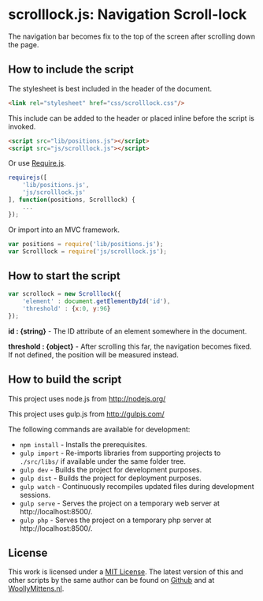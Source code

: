 # scrolllock.js: Navigation Scroll-lock

The navigation bar becomes fix to the top of the screen after scrolling down the page.

## How to include the script

The stylesheet is best included in the header of the document.

```html
<link rel="stylesheet" href="css/scrolllock.css"/>
```

This include can be added to the header or placed inline before the script is invoked.

```html
<script src="lib/positions.js"></script>
<script src="js/scrolllock.js"></script>
```

Or use [Require.js](https://requirejs.org/).

```js
requirejs([
	'lib/positions.js',
	'js/scrolllock.js'
], function(positions, Scrolllock) {
	...
});
```

Or import into an MVC framework.

```js
var positions = require('lib/positions.js');
var Scrolllock = require('js/scrolllock.js');
```

## How to start the script

```javascript
var scrollock = new Scrolllock({
	'element' : document.getElementById('id'),
	'threshold' : {x:0, y:96}
});
```

**id : {string}** - The ID attribute of an element somewhere in the document.

**threshold : {object}** - After scrolling this far, the navigation becomes fixed. If not defined, the position will be measured instead.

## How to build the script

This project uses node.js from http://nodejs.org/

This project uses gulp.js from http://gulpjs.com/

The following commands are available for development:
+ `npm install` - Installs the prerequisites.
+ `gulp import` - Re-imports libraries from supporting projects to `./src/libs/` if available under the same folder tree.
+ `gulp dev` - Builds the project for development purposes.
+ `gulp dist` - Builds the project for deployment purposes.
+ `gulp watch` - Continuously recompiles updated files during development sessions.
+ `gulp serve` - Serves the project on a temporary web server at http://localhost:8500/.
+ `gulp php` - Serves the project on a temporary php server at http://localhost:8500/.

## License

This work is licensed under a [MIT License](https://opensource.org/licenses/MIT). The latest version of this and other scripts by the same author can be found on [Github](https://github.com/WoollyMittens) and at [WoollyMittens.nl](https://www.woollymittens.nl/).
